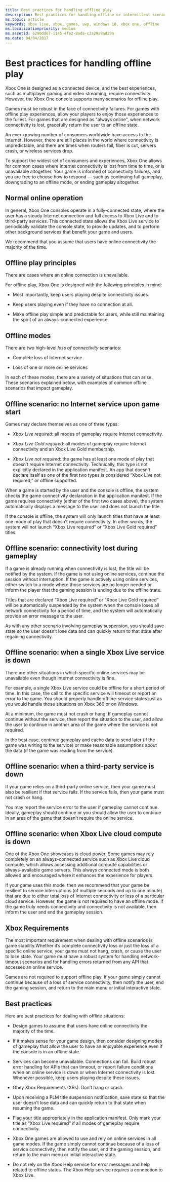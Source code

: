 ```yaml
---
title: Best practices for handling offline play
description: Best practices for handling offline or intermittent scenarios with Xbox Live-enabled titles.
ms.topic: article
keywords: xbox live, xbox, games, uwp, windows 10, xbox one, offline
ms.localizationpriority: medium
ms.assetid: 6290dd67-1145-4fe2-8ada-c3a29a9ad29a
ms.date: 04/04/2017
---
```


# Best practices for handling offline play

Xbox One is designed as a connected device, and the best experiences, such as multiplayer gaming and video streaming, require connectivity.
However, the Xbox One console supports many scenarios for offline play.

Games must be robust in the face of connectivity failures.
For games with offline play experiences, allow your players to enjoy those experiences to the fullest.
For games that are designed as "always online", when network connectivity is lost, gracefully return the user to an offline state.

An ever-growing number of consumers worldwide have access to the Internet.
However, there are still places in the world where connectivity is unpredictable, and there are times when routers fail, fiber is cut, servers crash, or wireless services drop.

To support the widest set of consumers and experiences, Xbox One allows for common cases where Internet connectivity is lost from time to time, or is unavailable altogether.
Your game is informed of connectivity failures, and you are free to choose how to respond — such as continuing full gameplay, downgrading to an offline mode, or ending gameplay altogether.


## Normal online operation

In general, Xbox One consoles operate in a fully-connected state, where the user has a steady Internet connection and full access to Xbox Live and to third-party services.
This connected state allows the Xbox Live service to periodically validate the console state, to provide updates, and to perform other background services that benefit your game and users.

We recommend that you assume that users have online connectivity the majority of the time.


## Offline play principles

There are cases where an online connection is unavailable.

For offline play, Xbox One is designed with the following principles in mind:

-   Most importantly, keep users playing despite connectivity issues.

-   Keep users playing even if they have no connection at all.

-   Make offline play simple and predictable for users, while still maintaining the spirit of an always-connected experience.


## Offline modes

There are two high-level *loss of connectivity* scenarios:

-   Complete loss of Internet service

-   Loss of one or more online services

In each of these modes, there are a variety of situations that can arise.
These scenarios explained below, with examples of common offline scenarios that impact gameplay.


## Offline scenario: no Internet service upon game start

Games may declare themselves as one of three types:

-   *Xbox Live required*: all modes of gameplay require Internet connectivity.

-   *Xbox Live Gold required*: all modes of gameplay require Internet connectivity and an Xbox Live Gold membership.

-   *Xbox Live not required*: the game has at least one mode of play that doesn’t require Internet connectivity. Technically, this type is not explicitly declared in the application manifest. An app that doesn’t declare itself as one of the first two types is considered “Xbox Live not required,” or offline supported.

When a game is started by the user and the console is offline, the system checks the game connectivity declaration in the application manifest.
If the game requires connectivity (either of the first two cases above), the system automatically displays a message to the user and does not launch the title.

If the console is offline, the system will only launch titles that have at least one mode of play that doesn’t require connectivity.
In other words, the system will not launch “Xbox Live required” or “Xbox Live Gold required” titles.


## Offline scenario: connectivity lost during gameplay

If a game is already running when connectivity is lost, the title will be notified by the system.
If the game is not using online services, continue the session without interruption.
If the game is actively using online services, either switch to a mode where those services are no longer needed or inform the player that the gaming session is ending due to the offline state.

Titles that are declared “Xbox Live required” or “Xbox Live Gold required” will be automatically suspended by the system when the console loses all network connectivity for a period of time, and the system will automatically provide an error message to the user.

As with any other scenario involving gameplay suspension, you should save state so the user doesn’t lose data and can quickly return to that state after regaining connectivity.


## Offline scenario: when a single Xbox Live service is down

There are other situations in which specific online services may be unavailable even though Internet connectivity is fine.

For example, a single Xbox Live service could be offline for a short period of time.
In this case, the call to the specific service will timeout or report an error to the game.
You should properly handle offline-service states just as you would handle those situations on Xbox 360 or on Windows.

At a minimum, the game must not crash or hang.
If gameplay cannot continue without the service, then report the situation to the user, and allow the user to continue in another area of the game where the service is not required.

In the best case, continue gameplay and cache data to send later (if the game was writing to the service) or make reasonable assumptions about the data (if the game was reading from the service).


## Offline scenario: when a third-party service is down

If your game relies on a third-party online service, then your game must also be resilient if that service fails.
If the service fails, then your game must not crash or hang.

You may report the service error to the user if gameplay cannot continue.
Ideally, gameplay should continue or you should allow the user to continue in an area of the game that doesn’t require the online service.


## Offline scenario: when Xbox Live cloud compute is down

One of the Xbox One showcases is cloud power.
Some games may rely completely on an always-connected service such as Xbox Live cloud compute, which allows accessing additional compute capabilities or always-available game servers.
This always connected mode is both allowed and encouraged where it enhances the experience for players.

If your game uses this mode, then we recommend that your game be resilient to service interruptions (of multiple seconds and up to one minute) that are due to either total loss of Internet connectivity or loss of a particular cloud service.
However, the game is not required to have an offline mode.
If the game truly needs connectivity and connectivity is not available, then inform the user and end the gameplay session.


## Xbox Requirements

The most important requirement when dealing with offline scenarios is game stability.Whether it’s complete connectivity loss or just the loss of a specific online service, your game must not hang, crash, or cause the user to lose state.
Your game must have a robust system for handling network-timeout scenarios and for handling errors returned from any API that accesses an online service.

Games are not required to support offline play.
If your game simply cannot continue because of a loss of service connectivity, then notify the user, end the gaming session, and return to the main menu or initial interactive state.


## Best practices

Here are best practices for dealing with offline situations:

-   Design games to assume that users have online connectivity the majority of the time.

-   If it makes sense for your game design, then consider designing modes of gameplay that allow the user to have an enjoyable experience even if the console is in an offline state.

-   Services can become unavailable. Connections can fail. Build robust error handling for APIs that can timeout, or report failure conditions when an online service is down or when Internet connectivity is lost. Whenever possible, keep users playing despite these issues.

-   Obey Xbox Requirements (XRs). Don’t hang or crash.

-   Upon receiving a PLM title suspension notification, save state so that the user doesn’t lose data and can quickly return to that state when resuming the game.

-   Flag your title appropriately in the application manifest. Only mark your title as “Xbox Live required” if all modes of gameplay require connectivity.

-   Xbox One games are allowed to use and rely on online services in all game modes. If the game simply cannot continue because of a loss of service connectivity, then notify the user, end the gaming session, and return to the main menu or initial interactive state.

-   Do not rely on the Xbox Help service for error messages and help related to offline states. The Xbox Help service requires a connection to Xbox Live.

